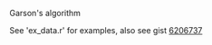 Garson's algorithm 

See 'ex_data.r' for examples, also see gist <a href=https://gist.github.com/fawda123/6206737>6206737</a>
